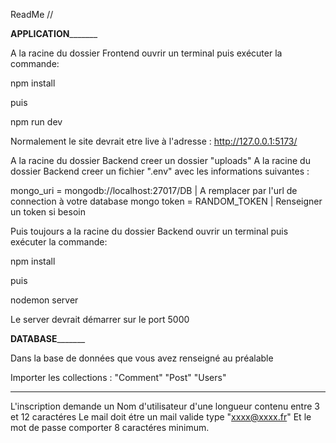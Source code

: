 ReadMe //

____________________________________________APPLICATION___________________________________________________


A la racine du dossier Frontend ouvrir un terminal puis exécuter la commande:

npm install

puis

npm run dev

Normalement le site devrait etre live à l'adresse : http://127.0.0.1:5173/

A la racine du dossier Backend creer un dossier "uploads"
A la racine du dossier Backend creer un fichier ".env" avec les informations suivantes :

mongo_uri = mongodb://localhost:27017/DB | A remplacer par l'url de connection à votre database mongo
token = RANDOM_TOKEN | Renseigner un token si besoin

Puis toujours a la racine du dossier Backend ouvrir un terminal puis exécuter la commande:


npm install

puis 

nodemon  server

Le server devrait démarrer sur le port 5000


____________________________________________DATABASE___________________________________________________

Dans la base de données que vous avez renseigné au préalable 

Importer les collections : "Comment" "Post" "Users" 

_______________________________________________________________________________________________________

L'inscription demande un Nom d'utilisateur d'une longueur contenu entre 3 et 12 caractéres
Le mail doit étre un mail valide type "xxxx@xxxx.fr"
Et le mot de passe comporter 8 caractéres minimum.
